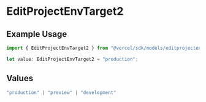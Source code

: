 # EditProjectEnvTarget2

## Example Usage

```typescript
import { EditProjectEnvTarget2 } from "@vercel/sdk/models/editprojectenvop.js";

let value: EditProjectEnvTarget2 = "production";
```

## Values

```typescript
"production" | "preview" | "development"
```